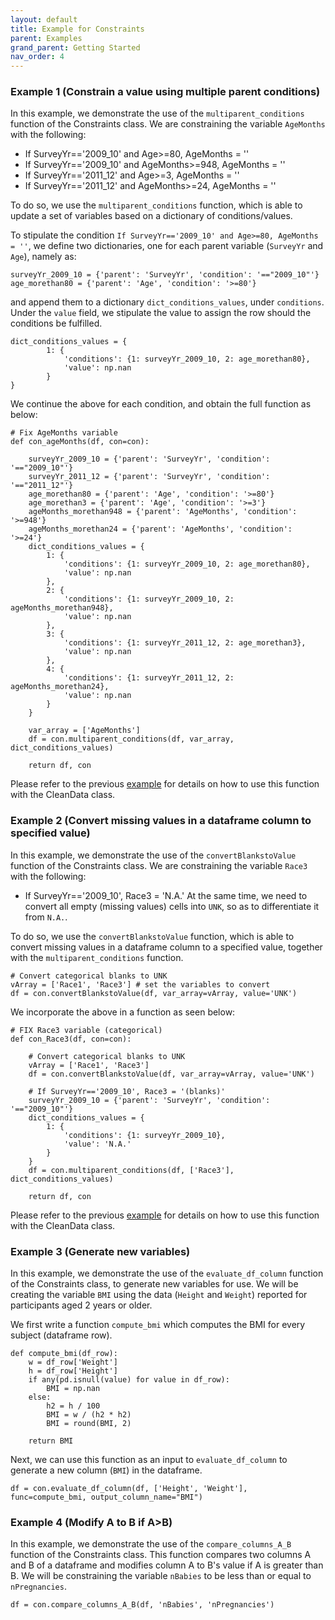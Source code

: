 ```yaml
---
layout: default
title: Example for Constraints
parent: Examples
grand_parent: Getting Started
nav_order: 4
---
```


### Example 1 (Constrain a value using multiple parent conditions)
In this example, we demonstrate the use of the `multiparent_conditions` function of the Constraints class. We are constraining the variable `AgeMonths` with the following:
*   If SurveyYr=='2009_10' and Age>=80, AgeMonths = ''
*   If SurveyYr=='2009_10' and AgeMonths>=948, AgeMonths = ''
*   If SurveyYr=='2011_12' and Age>=3, AgeMonths = ''
*   If SurveyYr=='2011_12' and AgeMonths>=24, AgeMonths = ''

To do so, we use the `multiparent_conditions` function, which is able to update a set of variables based on a dictionary of conditions/values.

To stipulate the condition `If SurveyYr=='2009_10' and Age>=80, AgeMonths = ''`, we define two dictionaries, one for each parent variable (`SurveyYr` and `Age`), namely as:
```
surveyYr_2009_10 = {'parent': 'SurveyYr', 'condition': '=="2009_10"'}
age_morethan80 = {'parent': 'Age', 'condition': '>=80'}
```
and append them to a dictionary `dict_conditions_values`, under `conditions`. Under the `value` field, we stipulate the value to assign the row should the conditions be fulfilled.
```
dict_conditions_values = {
        1: {
            'conditions': {1: surveyYr_2009_10, 2: age_morethan80},
            'value': np.nan
        }
}
```
We continue the above for each condition, and obtain the full function as below:

```
# Fix AgeMonths variable
def con_ageMonths(df, con=con):

    surveyYr_2009_10 = {'parent': 'SurveyYr', 'condition': '=="2009_10"'}
    surveyYr_2011_12 = {'parent': 'SurveyYr', 'condition': '=="2011_12"'}
    age_morethan80 = {'parent': 'Age', 'condition': '>=80'}
    age_morethan3 = {'parent': 'Age', 'condition': '>=3'}
    ageMonths_morethan948 = {'parent': 'AgeMonths', 'condition': '>=948'}
    ageMonths_morethan24 = {'parent': 'AgeMonths', 'condition': '>=24'}
    dict_conditions_values = {
        1: {
            'conditions': {1: surveyYr_2009_10, 2: age_morethan80},
            'value': np.nan
        },
        2: {
            'conditions': {1: surveyYr_2009_10, 2: ageMonths_morethan948},
            'value': np.nan
        },
        3: {
            'conditions': {1: surveyYr_2011_12, 2: age_morethan3},
            'value': np.nan
        },
        4: {
            'conditions': {1: surveyYr_2011_12, 2: ageMonths_morethan24},
            'value': np.nan
        }
    }

    var_array = ['AgeMonths']
    df = con.multiparent_conditions(df, var_array, dict_conditions_values)

    return df, con
```
Please refer to the previous [example](CleanDataWithConstraints) for details on how to use this function with the CleanData class.

### Example 2 (Convert missing values in a dataframe column to specified value)
In this example, we demonstrate the use of the `convertBlankstoValue` function of the Constraints class. We are constraining the variable `Race3` with the following:
*   If SurveyYr=='2009_10', Race3 = 'N.A.'
At the same time, we need to convert all empty (missing values) cells into `UNK`, so as to differentiate it from `N.A.`.

To do so, we use the `convertBlankstoValue` function, which is able to convert missing values in a dataframe column to a specified value, together with the `multiparent_conditions` function.

```
# Convert categorical blanks to UNK
vArray = ['Race1', 'Race3'] # set the variables to convert
df = con.convertBlankstoValue(df, var_array=vArray, value='UNK')
```

We incorporate the above in a function as seen below:

```
# FIX Race3 variable (categorical)
def con_Race3(df, con=con):

    # Convert categorical blanks to UNK
    vArray = ['Race1', 'Race3']
    df = con.convertBlankstoValue(df, var_array=vArray, value='UNK')

    # If SurveyYr=='2009_10', Race3 = '(blanks)'
    surveyYr_2009_10 = {'parent': 'SurveyYr', 'condition': '=="2009_10"'}
    dict_conditions_values = {
        1: {
            'conditions': {1: surveyYr_2009_10},
            'value': 'N.A.'
        }
    }
    df = con.multiparent_conditions(df, ['Race3'], dict_conditions_values)

    return df, con
```

Please refer to the previous [example](CleanDataWithConstraints) for details on how to use this function with the CleanData class.


### Example 3 (Generate new variables)
In this example, we demonstrate the use of the `evaluate_df_column` function of the Constraints class, to generate new variables for use. We will be creating the variable `BMI` using the data (`Height` and `Weight`) reported for participants aged 2 years or older.

We first write a function `compute_bmi` which computes the BMI for every subject (dataframe row).
```
def compute_bmi(df_row):
    w = df_row['Weight']
    h = df_row['Height']
    if any(pd.isnull(value) for value in df_row):
        BMI = np.nan
    else:
        h2 = h / 100
        BMI = w / (h2 * h2)
        BMI = round(BMI, 2)

    return BMI
```

Next, we can use this function as an input to `evaluate_df_column` to generate a new column (`BMI`) in the dataframe.
```
df = con.evaluate_df_column(df, ['Height', 'Weight'], func=compute_bmi, output_column_name="BMI")
```

### Example 4 (Modify A to B if A>B)
In this example, we demonstrate the use of the `compare_columns_A_B` function of the Constraints class. This function compares two columns A and B of a dataframe and modifies column A to B's value if A is greater than B. We will be constraining the variable `nBabies` to be less than or equal to `nPregnancies`.

```
df = con.compare_columns_A_B(df, 'nBabies', 'nPregnancies')
```

